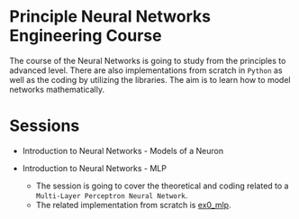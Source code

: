 # Principle Neural Networks Engineering Course
The course of the Neural Networks is going to study from the principles to advanced level. There are also
implementations from scratch in `Python` as well as the coding by utilizing the libraries. The aim is to learn how to
model networks mathematically.


# Sessions
- Introduction to Neural Networks - Models of a Neuron

- Introduction to Neural Networks - MLP
    - The session is going to cover the theoretical and coding related to a `Multi-Layer Perceptron Neural Network`.
    - The related implementation from scratch is [ex0_mlp](examples/ex0_mlp.py).

